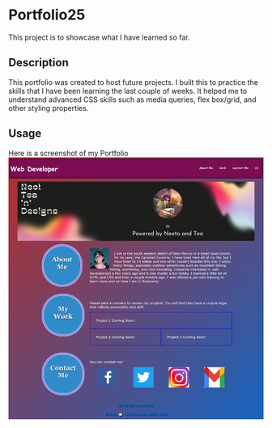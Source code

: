 # Portfolio25
This project is to showcase what I have learned so far. 
## Description
This portfolio was created to host future projects.
I built this to practice the skills that I have been learning the last couple of weeks. It helped me to understand advanced CSS skills such as media queries, flex box/grid, and other styling properties.
## Usage
Here is a screenshot of my Portfolio
![alt text](assets/portfolioscreenshot.png)
